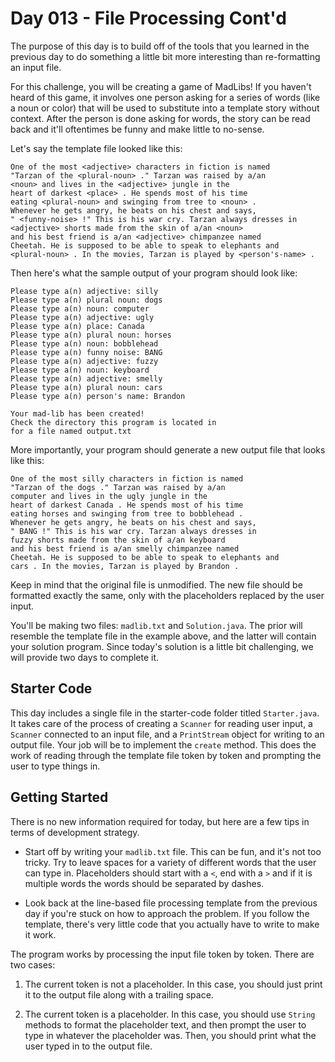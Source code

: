 # Day 013 - File Processing Cont'd

The purpose of this day is to build off of the tools that you learned in the previous day to do something a little bit more interesting than re-formatting an input file.

For this challenge, you will be creating a game of MadLibs! If you haven't heard of this game, it involves one person asking for a series of words (like a noun or color) that will be used to substitute into a template story without context. After the person is done asking for words, the story can be read back and it'll oftentimes be funny and make little to no-sense.

Let's say the template file looked like this:
```
One of the most <adjective> characters in fiction is named
"Tarzan of the <plural-noun> ." Tarzan was raised by a/an
<noun> and lives in the <adjective> jungle in the
heart of darkest <place> . He spends most of his time
eating <plural-noun> and swinging from tree to <noun> .
Whenever he gets angry, he beats on his chest and says,
" <funny-noise> !" This is his war cry. Tarzan always dresses in
<adjective> shorts made from the skin of a/an <noun>
and his best friend is a/an <adjective> chimpanzee named
Cheetah. He is supposed to be able to speak to elephants and
<plural-noun> . In the movies, Tarzan is played by <person's-name> .
```

Then here's what the sample output of your program should look like:

```
Please type a(n) adjective: silly
Please type a(n) plural noun: dogs
Please type a(n) noun: computer
Please type a(n) adjective: ugly
Please type a(n) place: Canada
Please type a(n) plural noun: horses
Please type a(n) noun: bobblehead
Please type a(n) funny noise: BANG
Please type a(n) adjective: fuzzy
Please type a(n) noun: keyboard
Please type a(n) adjective: smelly
Please type a(n) plural noun: cars
Please type a(n) person's name: Brandon

Your mad-lib has been created!
Check the directory this program is located in
for a file named output.txt
```

More importantly, your program should generate a new output file that looks like this:

```
One of the most silly characters in fiction is named 
"Tarzan of the dogs ." Tarzan was raised by a/an 
computer and lives in the ugly jungle in the 
heart of darkest Canada . He spends most of his time 
eating horses and swinging from tree to bobblehead . 
Whenever he gets angry, he beats on his chest and says, 
" BANG !" This is his war cry. Tarzan always dresses in 
fuzzy shorts made from the skin of a/an keyboard 
and his best friend is a/an smelly chimpanzee named 
Cheetah. He is supposed to be able to speak to elephants and 
cars . In the movies, Tarzan is played by Brandon . 
```

Keep in mind that the original file is unmodified. The new file should be formatted exactly the same, only with the placeholders replaced by the user input.

You'll be making two files: `madlib.txt` and `Solution.java`. The prior will resemble the template file in the example above, and the latter will contain your solution program. Since today's solution is a little bit challenging, we will provide two days to complete it.

## Starter Code

This day includes a single file in the starter-code folder titled `Starter.java`. It takes care of the process of creating a `Scanner` for reading user input, a `Scanner` connected to an input file, and a `PrintStream` object for writing to an output file. Your job will be to implement the `create` method. This does the work of reading through the template file token by token and prompting the user to type things in.
  
## Getting Started

There is no new information required for today, but here are a few tips in terms of development strategy.

* Start off by writing your `madlib.txt` file. This can be fun, and it's not too tricky. Try to leave spaces for a variety of different words that the user can type in. Placeholders should start with a `<`, end with a `>` and if it is multiple words the words should be separated by dashes.

* Look back at the line-based file processing template from the previous day if you're stuck on how to approach the problem. If you follow the template, there's very little code that you actually have to write to make it work.

The program works by processing the input file token by token. There are two cases:

1. The current token is not a placeholder. In this case, you should just print it to the output file along with a trailing space.

2. The current token is a placeholder. In this case, you should use `String` methods to format the placeholder text, and then prompt the user to type in whatever the placeholder was. Then, you should print what the user typed in to the output file.
